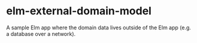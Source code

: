 # elm-external-domain-model
A sample Elm app where the domain data lives outside of the Elm app (e.g. a database over a network).
